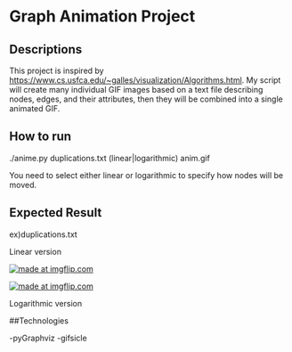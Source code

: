 # Graph Animation Project

## Descriptions
This project is inspired by https://www.cs.usfca.edu/~galles/visualization/Algorithms.html.
My script will create many individual GIF images based on a text file describing nodes, edges, and their attributes, then they will be combined into a single animated GIF.

## How to run 

./anime.py duplications.txt (linear|logarithmic) anim.gif

You need to select either linear or logarithmic to specify how nodes will be  moved. 

## Expected Result
ex)duplications.txt

Linear version 


<a href="https://imgflip.com/gif/48qqw6"><img src="https://imgflip.com/gif/48qqw6.gif via Imgflip" title ="made at imgflip.com"/></a>


<a href="https://imgflip.com/gif/48qpfl"><img src="https://imgflip.com/gif/48qpfl.gif" title="made at imgflip.com"/></a> 

Logarithmic version


##Technologies

-pyGraphviz
-gifsicle

